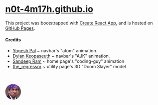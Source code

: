 # [n0t-4m17h.github.io](n0t-4m17h.github.io)

This project was bootstrapped with [Create React App](https://github.com/facebook/create-react-app), and is hosted on [GitHub Pages](https://pages.github.com/).
<br/>

#### Credits
- [Yogesh Pal](https://lottiefiles.com/animations/loading-atom-E3SJ4Z7qbK/) ~ navbar's "atom" animation.
- [Dylan Keopaseuth](https://www.linkedin.com/in/dylan-keopaseuth-b9211723b/) ~ navbar's "AJK" animation.
- [Sandeep Ram](https://lottiefiles.com/k1i7q4d731txh025) ~ home page's "coding-guy" animation
- [the_regressor](https://sketchfab.com/3d-models/doom-slayer-0ada84af73084f8a96d7d86d8bafbf1f) ~ utility page's 3D "Doom Slayer" model

<br/>
<br/>

<a href='https://youtu.be/a7RoP1LKMeM?t=112'>
    <img src="./src/assets/images/prison-mike.jpg" alt="prison-mike" width="50" style="border-radius: 30px">
</a>